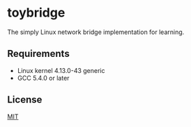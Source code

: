# toybridge

The simply Linux network bridge implementation for learning.

## Requirements

* Linux kernel 4.13.0-43 generic
* GCC 5.4.0 or later

## License 

[MIT](./LICENSE)
